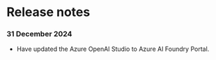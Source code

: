 # Release notes

### 31 December 2024

- Have updated the Azure OpenAI Studio to Azure AI Foundry Portal.
